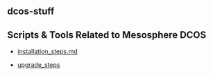 ## dcos-stuff

Scripts &amp; Tools Related to Mesosphere DCOS
---
 - [installation_steps.md](https://github.com/prasanjit-/dcos-stuff/blob/master/installation_steps.md
   "installation_steps.md")
   
 - [upgrade_steps](https://github.com/prasanjit-/dcos-stuff/blob/master/upgrade_dcos.md
   "upgrade_dcos.md")
